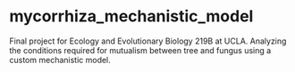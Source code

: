 # mycorrhiza_mechanistic_model
Final project for Ecology and Evolutionary Biology 219B at UCLA. Analyzing the conditions required for mutualism between tree and fungus using a custom mechanistic model.
